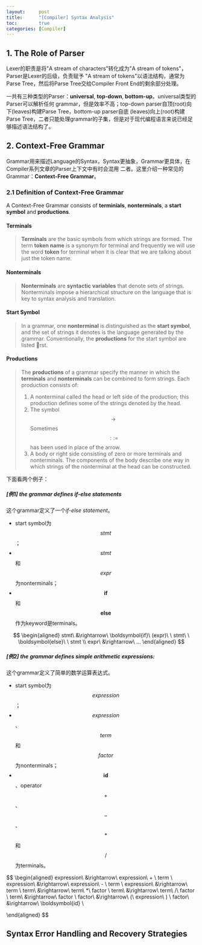 ```yaml
---
layout:     post
title:      "[Compiler] Syntax Analysis"
toc:        true
categories: [Compiler]
---
```

## 1. The Role of Parser
Lexer的职责是将"A stream of characters"转化成为"A stream of tokens"，Parser是Lexer的后级，负责赋予
"A stream of tokens"以语法结构，通常为Parse Tree，然后将Parse Tree交给Compiler Front End的剩余部分处理。

一共有三种类型的Parser：**universal**, **top-down**, **bottom-up**。universal类型的Parser可以解析任何
grammar，但是效率不高；top-down parser自顶(root)向下(leaves)构建Parse Tree，bottom-up parser自底
(leaves)向上(root)构建Parse Tree，二者只能处理grammar的子集，但是对于现代编程语言来说已经足够描述语法结构了。


## 2. Context-Free Grammar
Grammar用来描述Language的Syntax，Syntax更抽象，Grammar更具体，在Compiler系列文章的Parser上下文中有时会混用
二者。这里介绍一种常见的Grammar：**Context-Free Grammar**。

### 2.1 Definition of Context-Free Grammar
A Context-Free Grammar consists of **terminials**, **nonterminals**, a **start symbol** and **productions**.
#### Terminals
> **Terminals** are the basic symbols from which strings are formed. The term
> **token name** is a synonym for terminal and frequently we will use the
> word **token** for terminal when it is clear that we are talking about just
> the token name.

#### Nonterminals
> **Nonterminals** are **syntactic variables** that denote sets of strings. 
> Nonterminals impose a hierarchical structure on the language that is key to syntax
> analysis and translation.

#### Start Symbol
> In a grammar, one **nonterminal** is distinguished as the **start symbol**, and
> the set of strings it denotes is the language generated by the grammar.
> Conventionally, the **productions** for the start symbol are listed rst.

#### Productions
> The **productions** of a grammar specify the manner in which the **terminals** 
> and **nonterminals** can be combined to form strings. Each production
> consists of:
> 1. A nonterminal called the head or left side of the production; this
> production defines some of the strings denoted by the head.
> 2. The symbol $$\rightarrow$$ Sometimes $$::=$$ has been used in place of the arrow.
> 3. A body or right side consisting of zero or more terminals and nonterminals.
> The components of the body describe one way in which
> strings of the nonterminal at the head can be constructed.

下面看两个例子：

##### [例1] the grammar defines *if-else statements*
这个grammar定义了一个*if-else statement*。

* start symbol为$$stmt$$；
* $$stmt$$和$$expr$$为nonterminals；
* $$\boldsymbol{if}$$和$$\boldsymbol{else}$$作为keyword是terminals。

$$
\begin{aligned}
stmt\ &\rightarrow\ \boldsymbol{if}\ (expr)\ \ stmt\ \ \boldsymbol{else}\ \ stmt \\
expr\ &\rightarrow\ ...
\end{aligned}
$$

##### [例2]  the grammar defines simple arithmetic expressions:
这个grammar定义了简单的数学运算表达式。

* start symbol为$$expression$$；
* $$expression$$、$$term$$和$$factor$$为nonterminals；
* $$\boldsymbol{id}$$、operator $$+$$、$$-$$、$$*$$和$$/$$为terminals。

$$
\begin{aligned}
expression\ &\rightarrow\ expression\ + \ term  \\
expression\ &\rightarrow\ expression\ - \ term  \\
expression\ &\rightarrow\ term                  \\
term\ &\rightarrow\ term\ *\ factor             \\
term\ &\rightarrow\ term\ /\ factor             \\
term\ &\rightarrow\ factor                      \\
factor\ &\rightarrow\ (\ expression\ )          \\
factor\ &\rightarrow\ \boldsymbol{id}           \\


\end{aligned}
$$

## Syntax Error Handling and Recovery Strategies